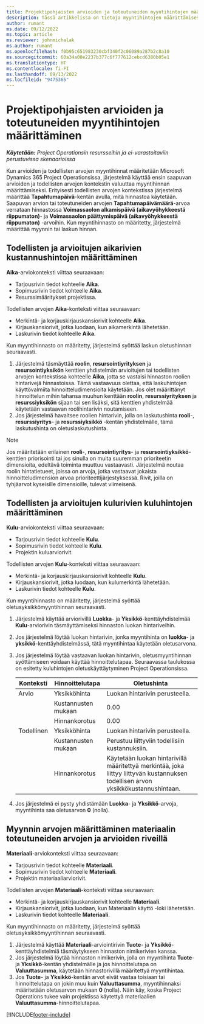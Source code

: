 ```yaml
---
title: Projektipohjaisten arvioiden ja toteutuneiden myyntihintojen määrittäminen
description: Tässä artikkelissa on tietoja myyntihintojen määrittämisestä projektipohjaisissa arvioissa ja toteutuneissa arvoissa.
author: rumant
ms.date: 09/12/2022
ms.topic: article
ms.reviewer: johnmichalak
ms.author: rumant
ms.openlocfilehash: f0b95c651983230cbf340f2c06089a287b2c8a10
ms.sourcegitcommit: 60a34a00e2237b377c6f777612cebcd6380b05e1
ms.translationtype: HT
ms.contentlocale: fi-FI
ms.lasthandoff: 09/13/2022
ms.locfileid: "9475365"
---
```

#  <a name="determine-sales-prices-for-project-based-estimates-and-actuals"></a>Projektipohjaisten arvioiden ja toteutuneiden myyntihintojen määrittäminen

_**Käytetään:** Project Operationsin resursseihin ja ei-varastoitaviin perustuvissa skenaarioissa_

Kun arvioiden ja todellisten arvojen myyntihinnat määritetään Microsoft Dynamics 365 Project Operationsissa, järjestelmä käyttää ensin saapuvan arvioiden ja todellisten arvojen kontekstin valuuttaa myyntihinnan määrittämiseksi. Erityisesti todellisten arvojen kontekstissa järjestelmä määrittää **Tapahtumapäivä**-kentän avulla, mitä hinnastoa käytetään. Saapuvan arvion tai toteutuneiden arvojen **Tapahtumapäivämäärä**-arvoa verrataan hinnastossa **Voimassaolon alkamispäivä (aikavyöhykkeestä riippumaton)**- ja **Voimassaolon päättymispäivä (aikavyöhykkeestä riippumaton)** -arvoihin. Kun myyntihinnasto on määritetty, järjestelmä määrittää myynnin tai laskun hinnan.

## <a name="determining-sales-rates-on-actual-and-estimate-lines-for-time"></a>Todellisten ja arvioitujen aikarivien kustannushintojen määrittäminen

**Aika**-arviokonteksti viittaa seuraavaan:

- Tarjousrivin tiedot kohteelle **Aika**.
- Sopimusrivin tiedot kohteelle **Aika**.
- Resurssimääritykset projektissa.

Todellisten arvojen **Aika**-konteksti viittaa seuraavaan:

- Merkintä- ja korjauskirjauskansiorivit kohteelle **Aika**.
- Kirjauskansiorivit, jotka luodaan, kun aikamerkintä lähetetään.
- Laskurivin tiedot kohteelle **Aika**. 

Kun myyntihinnasto on määritetty, järjestelmä syöttää laskun oletushinnan seuraavasti.

1. Järjestelmä täsmäyttää **roolin**, **resursointiyrityksen** ja **resursointiyksikön** kenttien yhdistelmän arvioitujen tai todellisten arvojen kontekstissa kohteelle **Aika**, jotta se vastaisi hinnaston roolien hintarivejä hinnastoissa. Tämä vastaavuus olettaa, että laskuhintojen käyttövalmiita hinnoitteludimensioita käytetään. Jos olet määrittänyt hinnoittelun mihin tahansa muuhun kenttään **roolin**, **resurssiyrityksen** ja **resurssiyksikön** sijaan tai sen lisäksi, sitä kenttien yhdistelmää käytetään vastaavan roolihintarivin noutamiseen.
1. Jos järjestelmä havaitsee roolien hintarivin, jolla on laskutushinta **rooli**-, **resurssiyritys**- ja **resurssiyksikkö** -kentän yhdistelmälle, tämä laskutushinta on oletuslaskutushinta.

> [!NOTE]
> Jos määritetään erilainen **rooli**-, **resursointiyritys**- ja **resursointiyksikkö**-kenttien priorisointi tai jos sinulla on muita suuremman prioriteetin dimensioita, edeltävä toiminta muuttuu vastaavasti. Järjestelmä noutaa roolin hintatietueet, joissa on arvoja, jotka vastaavat jokaista hinnoitteludimension arvoa prioriteettijärjestyksessä. Rivit, joilla on tyhjäarvot kyseisille dimensioille, tulevat viimeisenä.

## <a name="determining-sales-rates-on-actual-and-estimate-lines-for-expense"></a>Todellisten ja arvioitujen kulurivien kuluhintojen määrittäminen

**Kulu**-arviokonteksti viittaa seuraavaan:

- Tarjousrivin tiedot kohteelle **Kulu**.
- Sopimusrivin tiedot kohteelle **Kulu**.
- Projektin kuluarviorivit.

Todellisten arvojen **Kulu**-konteksti viittaa seuraavaan:

- Merkintä- ja korjauskirjauskansiorivit kohteelle **Kulu**.
- Kirjauskansiorivit, jotka luodaan, kun kulumerkintä lähetetään.
- Laskurivin tiedot kohteelle **Kulu**. 

Kun myyntihinnasto on määritetty, järjestelmä syöttää oletusyksikkömyyntihinnan seuraavasti.

1. Järjestelmä käyttää arviorivillä **Luokka**- ja **Yksikkö**-kenttäyhdistelmää **Kulu**-arviorivin täsmäyttämiseksi hinnaston luokan hintariveihin.
1. Jos järjestelmä löytää luokan hintarivin, jonka myyntihinta on **luokka**- ja **yksikkö**-kenttäyhdistelmässä, tätä myyntihintaa käytetään oletusarvona.
1. Jos järjestelmä löytää vastaavan luokan hintarivin, oletusmyyntihinnan syöttämiseen voidaan käyttää hinnoittelutapaa. Seuraavassa taulukossa on esitetty kuluhintojen oletuskäyttäytyminen Project Operationsissa.

    | Konteksti | Hinnoittelutapa | Oletushinta |
    | --- | --- | --- |
    | Arvio | Yksikköhinta | Luokan hintarivin perusteella. |
    |        | Kustannusten mukaan | 0.00 |
    |        | Hinnankorotus | 0.00 |
    | Todellinen | Yksikköhinta | Luokan hintarivin perusteella. |
    |        | Kustannusten mukaan | Perustuu liittyviin todellisiin kustannuksiin. |
    |        | Hinnankorotus | Käytetään luokan hintarivillä määritettyä merkintää, joka liittyy liittyvän kustannuksen todellisen arvon yksikkökustannushintaan. |

1. Jos järjestelmä ei pysty yhdistämään **Luokka**- ja **Yksikkö**-arvoja, myyntihinta saa oletusarvon **0** (nolla).

## <a name="determining-sales-rates-on-actual-and-estimate-lines-for-material"></a>Myynnin arvojen määrittäminen materiaalin toteutuneiden arvojen ja arvioiden riveillä

**Materiaali**-arviokonteksti viittaa seuraavaan:

- Tarjousrivin tiedot kohteelle **Materiaali**.
- Sopimusrivin tiedot kohteelle **Materiaali**.
- Projektin materiaaliarviorivit.

Todellisten arvojen **Materiaali**-konteksti viittaa seuraavaan:

- Merkintä- ja korjauskirjauskansiorivit kohteelle **Materiaali**.
- Kirjauskansiorivit, jotka luodaan, kun Materiaalin käyttö -loki lähetetään.
- Laskurivin tiedot kohteelle **Materiaali**. 

Kun myyntihinnasto on määritetty, järjestelmä syöttää oletusyksikkömyyntihinnan seuraavasti.

1. Järjestelmä käyttää **Materiaali**-arviointirivin **Tuote**- ja **Yksikkö**-kenttäyhdistelmiä täsmäytykseen hinnaston nimikerivien kanssa.
1. Jos järjestelmä löytää hinnaston nimikerivin, jolla on myyntihinta **Tuote**- ja **Yksikkö**-kentän yhdistelmälle ja jos hinnoittelutapa on **Valuuttasumma**, käytetään hinnastorivillä määritettyä myyntihintaa. 
1. Jos **Tuote**- ja **Yksikkö**-kentän arvot eivät vastaa toisiaan tai hinnoittelutapa on jokin muu kuin **Valuuttasumma**, myyntihinnaksi määritetään oletusarvon mukaan **0** (nolla). Näin käy, koska Project Operations tukee vain projektissa käytettyä materiaalien **Valuuttasumma**-hinnoittelutapaa.

[!INCLUDE[footer-include](../includes/footer-banner.md)]
